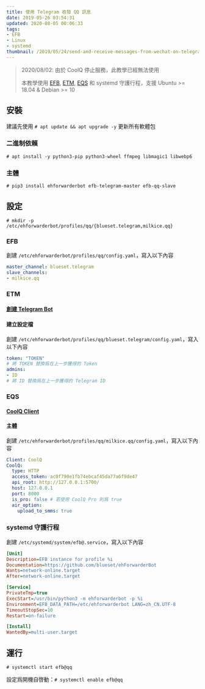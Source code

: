 ```yaml
---
title: 使用 Telegram 收發 QQ 訊息
date: 2019-05-26 03:54:31
updated: 2020-08-05 00:06:33
tags: 
- EFB
- Linux
- systemd
thumbnail: /2019/05/24/send-and-receive-messages-from-wechat-on-telegram/thumbnail.webp
---
```


> 2020/08/02: 由於 CoolQ 停止服務，此教學已經無法使用
>
> <!-- more -->
> 本教學使用 [EFB](https://github.com/blueset/ehForwarderBot), [ETM](https://github.com/blueset/efb-telegram-master), [EQS](https://github.com/milkice233/efb-qq-slave) 和 systemd 守護行程，支援 Ubuntu >= 18.04 & Debian >= 10

## 安裝

建議先使用 `# apt update && apt upgrade -y` 更新所有軟體包

### 二進制依賴

`# apt install -y python3-pip python3-wheel ffmpeg libmagic1 libwebp6`

### 主體

`# pip3 install ehforwarderbot efb-telegram-master efb-qq-slave`

## 設定

`# mkdir -p /etc/ehforwarderbot/profiles/qq/{blueset.telegram,milkice.qq}`

### EFB

創建 `/etc/ehforwarderbot/profiles/qq/config.yaml`，寫入以下內容

```yaml
master_channel: blueset.telegram
slave_channels: 
- milkice.qq
```

### ETM

#### [創建 Telegram Bot](https://blog.1a23.com/2017/01/09/EFB-How-to-Send-and-Receive-Messages-from-WeChat-on-Telegram-zh-CN/#0x030-创建-Telegram-Bot)

#### 建立設定檔

創建 `/etc/ehforwarderbot/profiles/qq/blueset.telegram/config.yaml`，寫入以下內容

```yaml
token: "TOKEN"
# 將 TOKEN 替換爲在上一步獲得的 Token
admins: 
- ID
# 將 ID 替換爲在上一步獲得的 Telegram ID
```

### EQS

#### [CoolQ Client](https://github.com/milkice233/efb-qq-slave/blob/master/doc/CoolQ_zh-CN.rst#方案二手动配置---配置-酷q-端篇)

#### 主體

創建 `/etc/ehforwarderbot/profiles/qq/milkice.qq/config.yaml`，寫入以下內容

```yaml
Client: CoolQ
CoolQ:
  type: HTTP
  access_token: ac0f790e1fb74ebcaf45da77a6f9de47
  api_root: http://127.0.0.1:5700/
  host: 127.0.0.1
  port: 8000
  is_pro: false # 若使用 CoolQ Pro 則爲 true
  air_option:
    upload_to_smms: true
```

### systemd 守護行程

創建 `/etc/systemd/system/efb@.service`，寫入以下內容

```ini
[Unit]
Description=EFB instance for profile %i
Documentation=https://github.com/blueset/ehForwarderBot
Wants=network-online.target
After=network-online.target

[Service]
PrivateTmp=true
ExecStart=/usr/bin/python3 -m ehforwarderbot -p %i
Environment=EFB_DATA_PATH=/etc/ehforwarderbot LANG=zh_CN.UTF-8
TimeoutStopSec=10
Restart=on-failure

[Install]
WantedBy=multi-user.target
```

## 運行

`# systemctl start efb@qq`

設定爲開機自啓動：`# systemctl enable efb@qq`
